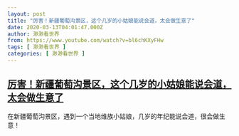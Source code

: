 ```yaml
---
layout: post
title: "厉害！新疆葡萄沟景区，这个几岁的小姑娘能说会道，太会做生意了"
date: 2020-03-13T04:01:47.000Z
author: 渺渺看世界
from: https://www.youtube.com/watch?v=bl6chKXyFHw
tags: [ 渺渺看世界 ]
categories: [ 渺渺看世界 ]
---
```

<!--1584072107000-->
[厉害！新疆葡萄沟景区，这个几岁的小姑娘能说会道，太会做生意了](https://www.youtube.com/watch?v=bl6chKXyFHw)
------

<div>
在新疆葡萄沟景区，遇到一个当地维族小姑娘，几岁的年纪能说会道，很会做生意！
</div>
